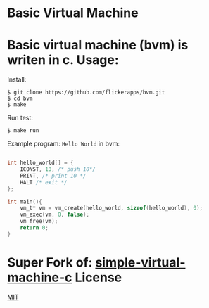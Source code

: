 Basic Virtual Machine
====
Basic virtual machine (bvm) is writen in c.
Usage:
====
Install:
```
$ git clone https://github.com/flickerapps/bvm.git
$ cd bvm
$ make
```
Run test:
```
$ make run
```

Example program:
`Hello World` in bvm:
```c

int hello_world[] = {
    ICONST, 10, /* push 10*/
    PRINT, /* print 10 */
    HALT /* exit */
};

int main(){
    vm_t* vm = vm_create(hello_world, sizeof(hello_world), 0);
    vm_exec(vm, 0, false);
    vm_free(vm);
    return 0;
}
```

Super Fork of: [simple-virtual-machine-c](https://github.com/primitivorm/simple-virtual-machine-C)
License
====
[MIT](LICENSE.md)
